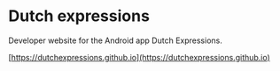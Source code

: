 # Dutch expressions
Developer website for the Android app Dutch Expressions.

[https://dutchexpressions.github.io](https://dutchexpressions.github.io)